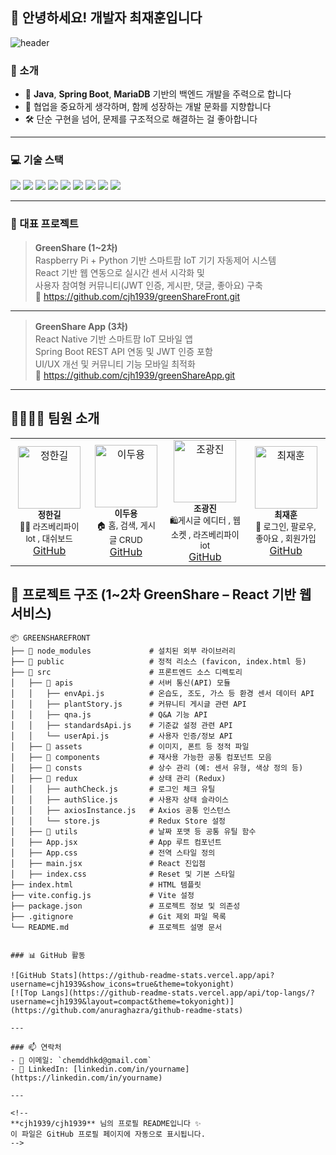 ## 👋 안녕하세요! 개발자 최재훈입니다

![header](https://capsule-render.vercel.app/api?type=wave&color=0:0C0C0C,100:1F1F1F&height=300&section=header&text=Welcome%20to%20CJH's%20GitHub&fontSize=60&fontColor=ffffff)

### 🚀 소개
- 🎯 **Java**, **Spring Boot**, **MariaDB** 기반의 백엔드 개발을 주력으로 합니다  
- 🤝 협업을 중요하게 생각하며, 함께 성장하는 개발 문화를 지향합니다  
- 🛠️ 단순 구현을 넘어, 문제를 구조적으로 해결하는 걸 좋아합니다  

---

### 💻 기술 스택

<p align="left">
  <img src="https://img.shields.io/badge/Java-007396?style=for-the-badge&logo=openjdk&logoColor=white"/>
  <img src="https://img.shields.io/badge/Spring%20Boot-6DB33F?style=for-the-badge&logo=springboot&logoColor=white"/>
  <img src="https://img.shields.io/badge/MariaDB-003545?style=for-the-badge&logo=mariadb&logoColor=white"/>
  <img src="https://img.shields.io/badge/JavaScript-F7DF1E?style=for-the-badge&logo=javascript&logoColor=black"/>
  <img src="https://img.shields.io/badge/HTML5-E34F26?style=for-the-badge&logo=html5&logoColor=white"/>
  <img src="https://img.shields.io/badge/CSS3-1572B6?style=for-the-badge&logo=css3&logoColor=white"/>
  <img src="https://img.shields.io/badge/React-20232A?style=for-the-badge&logo=react&logoColor=61DAFB"/>
  <img src="https://img.shields.io/badge/React%20Native-20232A?style=for-the-badge&logo=react&logoColor=61DAFB"/>
  <img src="https://img.shields.io/badge/GitHub-181717?style=for-the-badge&logo=github&logoColor=white"/>
</p>


---

### 📌 대표 프로젝트

> **GreenShare (1~2차)**  
> Raspberry Pi + Python 기반 스마트팜 IoT 기기 자동제어 시스템  
> React 기반 웹 연동으로 실시간 센서 시각화 및  
> 사용자 참여형 커뮤니티(JWT 인증, 게시판, 댓글, 좋아요) 구축  
> 🔗 https://github.com/cjh1939/greenShareFront.git  

---

> **GreenShare App (3차)**  
> React Native 기반 스마트팜 IoT 모바일 앱  
> Spring Boot REST API 연동 및 JWT 인증 포함  
> UI/UX 개선 및 커뮤니티 기능 모바일 최적화  
> 🔗 https://github.com/cjh1939/greenShareApp.git  

---

## 👨‍👩‍👧‍👦 팀원 소개

<table>
  <tr>
    <td align="center">
      <img src="https://avatars.githubusercontent.com/u/12345678?v=4" width="100px;" alt="정한길"/><br />
      <sub><b>정한길 </b></sub><br />
      <sub>👨‍💻 라즈베리파이 lot , 대쉬보드</sub><br />
      <a href="https://github.com/hankiljung"> GitHub</a>
    </td>
    <td align="center">
      <img src="https://avatars.githubusercontent.com/u/23456789?v=4" width="100px;" alt="이두용"/><br />
      <sub><b>이두용</b></sub><br />
      <sub>🏠 홈, 검색, 게시글 CRUD</sub><br />
      <a href="https://github.com/alee5899">GitHub</a>
    </td>
    <td align="center">
      <img src="https://avatars.githubusercontent.com/u/34567890?v=4" width="100px;" alt="조광진"/><br />
      <sub><b>조광진</b></sub><br />
      <sub>🛍게시글 에디터 , 웹소켓 , 라즈베리파이 iot </sub><br />
      <a href="https://github.com/PangJin97">GitHub</a>
    </td>
    <td align="center">
      <img src="https://avatars.githubusercontent.com/u/45678901?v=4" width="100px;" alt="최재훈"/><br />
      <sub><b>최재훈</b></sub><br />
      <sub>🔐 로그인, 팔로우, 좋아요 , 회원가입</sub><br />
      <a href="https://github.com/cjh1939/">GitHub</a>
    </td>
  </tr>
</table>






## 📁 프로젝트 구조 (1~2차 GreenShare – React 기반 웹 서비스)

```plaintext
📦 GREENSHAREFRONT
├── 📁 node_modules             # 설치된 외부 라이브러리
├── 📁 public                   # 정적 리소스 (favicon, index.html 등)
├── 📁 src                      # 프론트엔드 소스 디렉토리
│   ├── 📁 apis                 # 서버 통신(API) 모듈
│   │   ├── envApi.js          # 온습도, 조도, 가스 등 환경 센서 데이터 API
│   │   ├── plantStory.js      # 커뮤니티 게시글 관련 API
│   │   ├── qna.js             # Q&A 기능 API
│   │   ├── standardsApi.js    # 기준값 설정 관련 API
│   │   └── userApi.js         # 사용자 인증/정보 API
│   ├── 📁 assets               # 이미지, 폰트 등 정적 파일
│   ├── 📁 components           # 재사용 가능한 공통 컴포넌트 모음
│   ├── 📁 consts               # 상수 관리 (예: 센서 유형, 색상 정의 등)
│   ├── 📁 redux                # 상태 관리 (Redux)
│   │   ├── authCheck.js       # 로그인 체크 유틸
│   │   ├── authSlice.js       # 사용자 상태 슬라이스
│   │   ├── axiosInstance.js   # Axios 공통 인스턴스
│   │   └── store.js           # Redux Store 설정
│   ├── 📁 utils                # 날짜 포맷 등 공통 유틸 함수
│   ├── App.jsx                # App 루트 컴포넌트
│   ├── App.css                # 전역 스타일 정의
│   ├── main.jsx               # React 진입점
│   ├── index.css              # Reset 및 기본 스타일
├── index.html                 # HTML 템플릿
├── vite.config.js             # Vite 설정
├── package.json               # 프로젝트 정보 및 의존성
├── .gitignore                 # Git 제외 파일 목록
└── README.md                  # 프로젝트 설명 문서


### 📊 GitHub 활동

![GitHub Stats](https://github-readme-stats.vercel.app/api?username=cjh1939&show_icons=true&theme=tokyonight)
[![Top Langs](https://github-readme-stats.vercel.app/api/top-langs/?username=cjh1939&layout=compact&theme=tokyonight)](https://github.com/anuraghazra/github-readme-stats)

---

### 📫 연락처
- 📧 이메일: `chemddhkd@gmail.com`
- 💼 LinkedIn: [linkedin.com/in/yourname](https://linkedin.com/in/yourname)

---

<!--
**cjh1939/cjh1939** 님의 프로필 README입니다 ✨  
이 파일은 GitHub 프로필 페이지에 자동으로 표시됩니다.
-->
